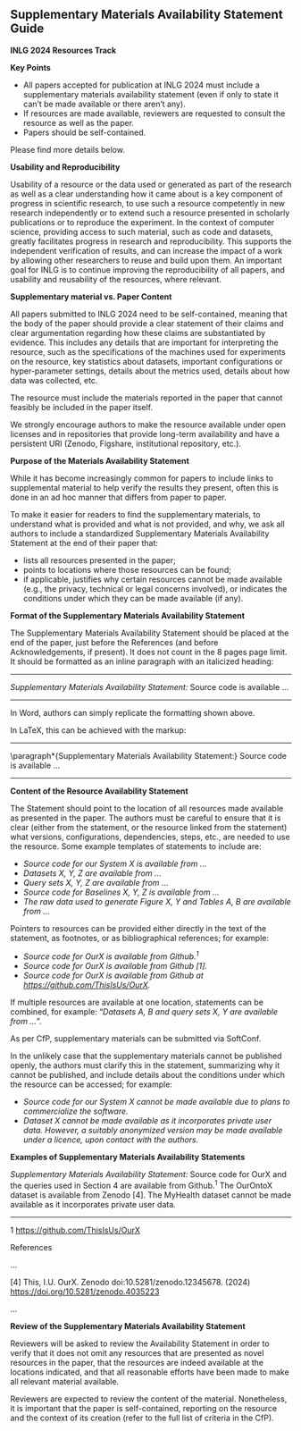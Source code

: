 ## Supplementary Materials Availability Statement Guide

**INLG 2024 Resources Track**

**Key Points**

- All papers accepted for publication at INLG 2024 must include a supplementary materials availability statement (even if only to state it can’t be made available or there aren’t any).
- If resources are made available, reviewers are requested to consult the resource as well as the paper.
- Papers should be self-contained.

Please find more details below.

**Usability and Reproducibility**

Usability of a resource or the data used or generated as part of the research as well as a clear understanding how it came about is a key component of progress in scientific research, to use such a resource competently in new research independently or to extend such a resource presented in scholarly publications or to reproduce the experiment. In the context of computer science, providing access to such material, such as code and datasets, greatly facilitates progress in research and reproducibility. This supports the independent verification of results, and can increase the impact of a work by allowing other researchers to reuse and build upon them. An important goal for INLG is to continue improving the reproducibility of all papers, and usability and reusability of the resources, where relevant.

**Supplementary material vs. Paper Content**

All papers submitted to INLG 2024 need to be self-contained, meaning that the body of the paper should provide a clear statement of their claims and clear argumentation regarding how these claims are substantiated by evidence. This includes any details that are important for interpreting the resource, such as the specifications of the machines used for experiments on the resource, key statistics about datasets, important configurations or hyper-parameter settings, details about the metrics used, details about how data was collected, etc.

The resource must include the materials reported in the paper that cannot feasibly be included in the paper itself.

We strongly encourage authors to make the resource available under open licenses and in repositories that provide long-term availability and have a persistent URI (Zenodo, Figshare, institutional repository, etc.).

**Purpose of the Materials Availability Statement**

While it has become increasingly common for papers to include links to supplemental material to help verify the results they present, often this is done in an ad hoc manner that differs from paper to paper.

To make it easier for readers to find the supplementary materials, to understand what is provided and what is not provided, and why, we ask all authors to include a standardized Supplementary Materials Availability Statement at the end of their paper that:

- lists all resources presented in the paper;
- points to locations where those resources can be found;
- if applicable, justifies why certain resources cannot be made available (e.g., the privacy, technical or legal concerns involved), or indicates the conditions under which they can be made available (if any).

**Format of the Supplementary Materials Availability Statement**

The Supplementary Materials Availability Statement should be placed at the end of the paper, just before the References (and before Acknowledgements, if present). It does not count in the 8 pages page limit. It should be formatted as an inline paragraph with an italicized heading:

---

_Supplementary Materials Availability Statement:_ Source code is available …

---

In Word, authors can simply replicate the formatting shown above.

In LaTeX, this can be achieved with the markup:

---

\paragraph\*{Supplementary Materials Availability Statement:} Source code is available …

---

**Content of the Resource Availability Statement**

The Statement should point to the location of all resources made available as presented in the paper. The authors must be careful to ensure that it is clear (either from the statement, or the resource linked from the statement) what versions, configurations, dependencies, steps, etc., are needed to use the resource. Some example templates of statements to include are:

- _Source code for our System X is available from …_
- _Datasets X, Y, Z are available from …_
- _Query sets X, Y, Z are available from …_
- _Source code for Baselines X, Y, Z is available from …_
- _The raw data used to generate Figure X, Y and Tables A, B are available from …_

Pointers to resources can be provided either directly in the text of the statement, as footnotes, or as bibliographical references; for example:

- _Source code for OurX is available from Github.<sup>1</sup>_
- _Source code for OurX is available from Github [1]._
- _Source code for OurX is available from Github at https://github.com/ThisIsUs/OurX._

If multiple resources are available at one location, statements can be combined, for example: “_Datasets A, B and query sets X, Y are available from …_”.

As per CfP, supplementary materials can be submitted via SoftConf.

In the unlikely case that the supplementary materials cannot be published openly, the authors must clarify this in the statement, summarizing why it cannot be published, and include details about the conditions under which the resource can be accessed; for example:

- _Source code for our System X cannot be made available due to plans to commercialize the software._
- _Dataset X cannot be made available as it incorporates private user data. However, a suitably anonymized version may be made available under a licence, upon contact with the authors._

**Examples of Supplementary Materials Availability Statements**

_Supplementary Materials Availability Statement:_ Source code for OurX and the queries used in Section 4 are available from Github.<sup>1</sup> The OurOntoX dataset is available from Zenodo [4]. The MyHealth dataset cannot be made available as it incorporates private user data.

---

1 https://github.com/ThisIsUs/OurX

References

…

[4] This, I.U. OurX. Zenodo doi:10.5281/zenodo.12345678. (2024) https://doi.org/10.5281/zenodo.4035223

…

**Review of the Supplementary Materials Availability Statement**

Reviewers will be asked to review the Availability Statement in order to verify that it does not omit any resources that are presented as novel resources in the paper, that the resources are indeed available at the locations indicated, and that all reasonable efforts have been made to make all relevant material available.

Reviewers are expected to review the content of the material. Nonetheless, it is important that the paper is self-contained, reporting on the resource and the context of its creation (refer to the full list of criteria in the CfP).
